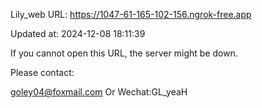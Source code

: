 Lily_web URL: https://1047-61-165-102-156.ngrok-free.app

Updated at: 2024-12-08 18:11:39

If you cannot open this URL, the server might be down.

Please contact: 

goley04@foxmail.com Or Wechat:GL_yeaH